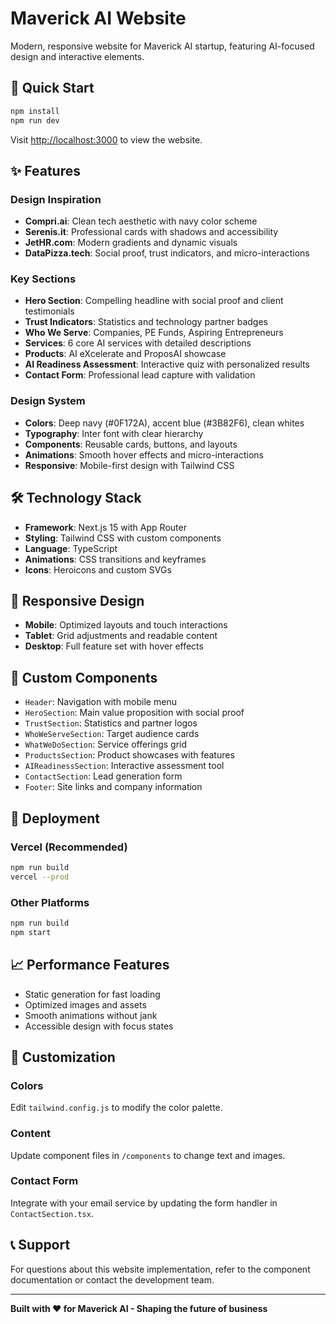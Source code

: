 # Maverick AI Website

Modern, responsive website for Maverick AI startup, featuring AI-focused design and interactive elements.

## 🚀 Quick Start

```bash
npm install
npm run dev
```

Visit [http://localhost:3000](http://localhost:3000) to view the website.

## ✨ Features

### Design Inspiration
- **Compri.ai**: Clean tech aesthetic with navy color scheme
- **Serenis.it**: Professional cards with shadows and accessibility
- **JetHR.com**: Modern gradients and dynamic visuals  
- **DataPizza.tech**: Social proof, trust indicators, and micro-interactions

### Key Sections
- **Hero Section**: Compelling headline with social proof and client testimonials
- **Trust Indicators**: Statistics and technology partner badges
- **Who We Serve**: Companies, PE Funds, Aspiring Entrepreneurs
- **Services**: 6 core AI services with detailed descriptions
- **Products**: AI eXcelerate and ProposAI showcase
- **AI Readiness Assessment**: Interactive quiz with personalized results
- **Contact Form**: Professional lead capture with validation

### Design System
- **Colors**: Deep navy (#0F172A), accent blue (#3B82F6), clean whites
- **Typography**: Inter font with clear hierarchy
- **Components**: Reusable cards, buttons, and layouts
- **Animations**: Smooth hover effects and micro-interactions
- **Responsive**: Mobile-first design with Tailwind CSS

## 🛠 Technology Stack

- **Framework**: Next.js 15 with App Router
- **Styling**: Tailwind CSS with custom components
- **Language**: TypeScript
- **Animations**: CSS transitions and keyframes
- **Icons**: Heroicons and custom SVGs

## 📱 Responsive Design

- **Mobile**: Optimized layouts and touch interactions
- **Tablet**: Grid adjustments and readable content
- **Desktop**: Full feature set with hover effects

## 🎨 Custom Components

- `Header`: Navigation with mobile menu
- `HeroSection`: Main value proposition with social proof
- `TrustSection`: Statistics and partner logos
- `WhoWeServeSection`: Target audience cards
- `WhatWeDoSection`: Service offerings grid
- `ProductsSection`: Product showcases with features
- `AIReadinessSection`: Interactive assessment tool
- `ContactSection`: Lead generation form
- `Footer`: Site links and company information

## 🚀 Deployment

### Vercel (Recommended)
```bash
npm run build
vercel --prod
```

### Other Platforms
```bash
npm run build
npm start
```

## 📈 Performance Features

- Static generation for fast loading
- Optimized images and assets
- Smooth animations without jank
- Accessible design with focus states

## 🔧 Customization

### Colors
Edit `tailwind.config.js` to modify the color palette.

### Content
Update component files in `/components` to change text and images.

### Contact Form
Integrate with your email service by updating the form handler in `ContactSection.tsx`.

## 📞 Support

For questions about this website implementation, refer to the component documentation or contact the development team.

---

**Built with ❤️ for Maverick AI - Shaping the future of business**